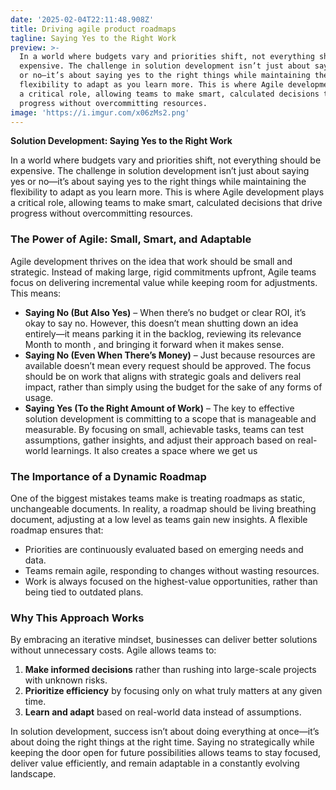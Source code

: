 ```yaml
---
date: '2025-02-04T22:11:48.908Z'
title: Driving agile product roadmaps
tagline: Saying Yes to the Right Work
preview: >-
  In a world where budgets vary and priorities shift, not everything should be
  expensive. The challenge in solution development isn’t just about saying yes
  or no—it’s about saying yes to the right things while maintaining the
  flexibility to adapt as you learn more. This is where Agile development plays
  a critical role, allowing teams to make smart, calculated decisions that drive
  progress without overcommitting resources.
image: 'https://i.imgur.com/x06zMs2.png'
---
```

**Solution Development: Saying Yes to the Right Work**

In a world where budgets vary and priorities shift, not everything should be expensive. The challenge in solution development isn’t just about saying yes or no—it’s about saying yes to the right things while maintaining the flexibility to adapt as you learn more. This is where Agile development plays a critical role, allowing teams to make smart, calculated decisions that drive progress without overcommitting resources.

### The Power of Agile: Small, Smart, and Adaptable

Agile development thrives on the idea that work should be small and strategic. Instead of making large, rigid commitments upfront, Agile teams focus on delivering incremental value while keeping room for adjustments. This means:

- **Saying No (But Also Yes)** – When there’s no budget or clear ROI, it’s okay to say no. However, this doesn’t mean shutting down an idea entirely—it means parking it in the backlog, reviewing its relevance Month to month , and bringing it forward when it makes sense.
- **Saying No (Even When There’s Money)** – Just because resources are available doesn’t mean every request should be approved. The focus should be on work that aligns with strategic goals and delivers real impact, rather than simply using the budget for the sake of any forms of usage.
- **Saying Yes (To the Right Amount of Work)** – The key to effective solution development is committing to a scope that is manageable and measurable. By focusing on small, achievable tasks, teams can test assumptions, gather insights, and adjust their approach based on real-world learnings. It also creates a space where we get us

### The Importance of a Dynamic Roadmap

One of the biggest mistakes teams make is treating roadmaps as static, unchangeable documents. In reality, a roadmap should be living breathing document, adjusting at a low level as teams gain new insights. A flexible roadmap ensures that:

- Priorities are continuously evaluated based on emerging needs and data.
- Teams remain agile, responding to changes without wasting resources.
- Work is always focused on the highest-value opportunities, rather than being tied to outdated plans.

### Why This Approach Works

By embracing an iterative mindset, businesses can deliver better solutions without unnecessary costs. Agile allows teams to:

1. **Make informed decisions** rather than rushing into large-scale projects with unknown risks.
2. **Prioritize efficiency** by focusing only on what truly matters at any given time.
3. **Learn and adapt** based on real-world data instead of assumptions.

In solution development, success isn’t about doing everything at once—it’s about doing the right things at the right time. Saying no strategically while keeping the door open for future possibilities allows teams to stay focused, deliver value efficiently, and remain adaptable in a constantly evolving landscape.
